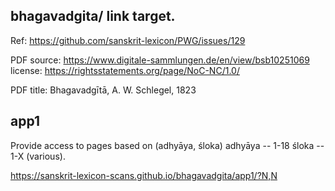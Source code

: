 ## bhagavadgita/  link target.

Ref: https://github.com/sanskrit-lexicon/PWG/issues/129

PDF source: https://www.digitale-sammlungen.de/en/view/bsb10251069
    license: https://rightsstatements.org/page/NoC-NC/1.0/  

PDF title: Bhagavadgītā,  A. W. Schlegel, 1823

## app1
Provide access to pages based on (adhyāya, śloka)
 adhyāya -- 1-18
 śloka   -- 1-X  (various).
 
https://sanskrit-lexicon-scans.github.io/bhagavadgita/app1/?N,N


